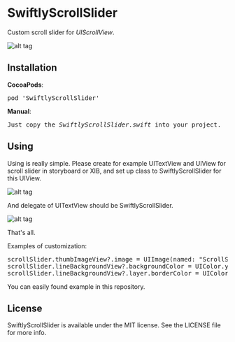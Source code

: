 # SwiftlyScrollSlider

Custom scroll slider for <i>UIScrollView</i>.

![alt tag](https://raw.github.com/maximbilan/SwiftlyScrollSlider/master/img/1.png)

## Installation
<b>CocoaPods</b>:
<pre>
pod 'SwiftlyScrollSlider'
</pre>
<b>Manual</b>:
<pre>
Just copy the <i>SwiftlyScrollSlider.swift</i> into your project.
</pre>

## Using

Using is really simple. Please create for example UITextView and UIView for scroll slider in storyboard or XIB, and set up class to SwiftlyScrollSlider for this UIView.

![alt tag](https://raw.github.com/maximbilan/SwiftlyScrollSlider/master/img/2.png)

And delegate of UITextView should be SwiftlyScrollSlider.

![alt tag](https://raw.github.com/maximbilan/SwiftlyScrollSlider/master/img/3.png)

That's all.

Examples of customization:

<pre>
scrollSlider.thumbImageView?.image = UIImage(named: "ScrollSliderCustom.png")       // Change image of scroll slider
scrollSlider.lineBackgroundView?.backgroundColor = UIColor.yellowColor()            // Color of line
scrollSlider.lineBackgroundView?.layer.borderColor = UIColor.yellowColor().CGColor  // Border of line color 
</pre>

You can easily found example in this repository.

## License

SwiftlyScrollSlider is available under the MIT license. See the LICENSE file for more info.
